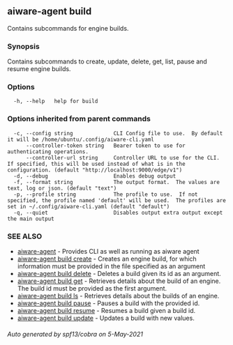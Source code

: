 ## aiware-agent build

Contains subcommands for engine builds.

### Synopsis

Contains subcommands to create, update, delete, get, list, pause and resume engine builds.

### Options

```
  -h, --help   help for build
```

### Options inherited from parent commands

```
  -c, --config string             CLI Config file to use.  By default it will be /home/ubuntu/.config/aiware-cli.yaml
      --controller-token string   Bearer token to use for authenticating operations.
      --controller-url string     Controller URL to use for the CLI.  If specified, this will be used instead of what is in the configuration. (default "http://localhost:9000/edge/v1")
  -d, --debug                     Enables debug output
  -f, --format string             The output format.  The values are text, log or json. (default "text")
  -p, --profile string            The profile to use.  If not specified, the profile named 'default' will be used.  The profiles are set in ~/.config/aiware-cli.yaml (default "default")
  -q, --quiet                     Disables output extra output except the main output
```

### SEE ALSO

* [aiware-agent](/cli/aiware-agent.md)	 - Provides CLI as well as running as aiware agent
* [aiware-agent build create](/cli/aiware-agent_build_create.md)	 - Creates an engine build, for which information must be provided in the file specified as an argument
* [aiware-agent build delete](/cli/aiware-agent_build_delete.md)	 - Deletes a build given its id as an argument.
* [aiware-agent build get](/cli/aiware-agent_build_get.md)	 - Retrieves details about the build of an engine. The build id must be provided as the first argument.
* [aiware-agent build ls](/cli/aiware-agent_build_ls.md)	 - Retrieves details about the builds of an engine.
* [aiware-agent build pause](/cli/aiware-agent_build_pause.md)	 - Pauses a build with the provided id.
* [aiware-agent build resume](/cli/aiware-agent_build_resume.md)	 - Resumes a build given a build id.
* [aiware-agent build update](/cli/aiware-agent_build_update.md)	 - Updates a build with new values.

###### Auto generated by spf13/cobra on 5-May-2021
